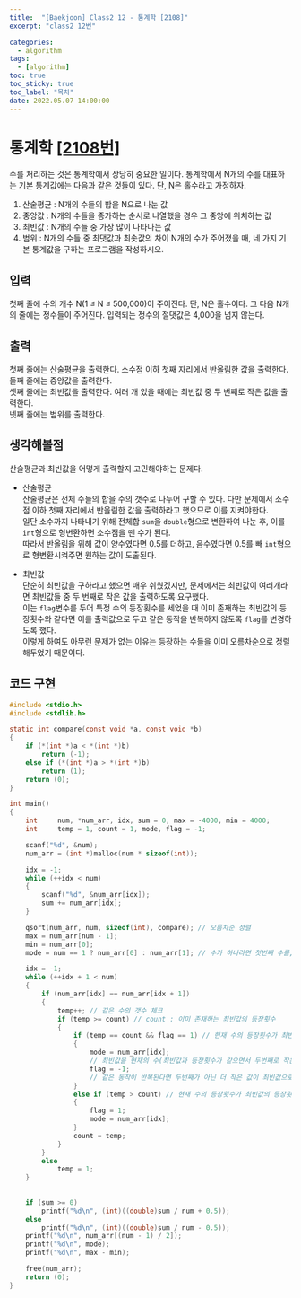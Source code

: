 ```yaml
---
title:  "[Baekjoon] Class2 12 - 통계학 [2108]"
excerpt: "class2 12번"

categories:
  - algorithm
tags:
  - [algorithm]
toc: true
toc_sticky: true
toc_label: "목차"
date: 2022.05.07 14:00:00
---
```


# 통계학 [[2108번]](https://www.acmicpc.net/problem/2108)
수를 처리하는 것은 통계학에서 상당히 중요한 일이다. 통계학에서 N개의 수를 대표하는 기본 통계값에는 다음과 같은 것들이 있다. 단, N은 홀수라고 가정하자.    
1. 산술평균 : N개의 수들의 합을 N으로 나눈 값
2. 중앙값 : N개의 수들을 증가하는 순서로 나열했을 경우 그 중앙에 위치하는 값
3. 최빈값 : N개의 수들 중 가장 많이 나타나는 값
4. 범위 : N개의 수들 중 최댓값과 최솟값의 차이
N개의 수가 주어졌을 때, 네 가지 기본 통계값을 구하는 프로그램을 작성하시오.    

## 입력
첫째 줄에 수의 개수 N(1 ≤ N ≤ 500,000)이 주어진다. 단, N은 홀수이다. 그 다음 N개의 줄에는 정수들이 주어진다. 입력되는 정수의 절댓값은 4,000을 넘지 않는다.    

## 출력
첫째 줄에는 산술평균을 출력한다. 소수점 이하 첫째 자리에서 반올림한 값을 출력한다.    
둘째 줄에는 중앙값을 출력한다.    
셋째 줄에는 최빈값을 출력한다. 여러 개 있을 때에는 최빈값 중 두 번째로 작은 값을 출력한다.    
넷째 줄에는 범위를 출력한다.    

## 생각해볼점
산술평균과 최빈값을 어떻게 출력할지 고민해야하는 문제다.    
* 산술평균    
산술평균은 전체 수들의 합을 수의 갯수로 나누어 구할 수 있다. 다만 문제에서 소수점 이하 첫째 자리에서 반올림한 값을 출력하라고 했으므로 이를 지켜야한다.    
일단 소수까지 나타내기 위해 전체합 `sum`을 `double`형으로 변환하여 나눈 후, 이를 `int`형으로 형변환하면 소수점을 뗀 수가 된다.    
따라서 반올림을 위해 값이 양수였다면 0.5를 더하고, 음수였다면 0.5를 빼 `int`형으로 형변환시켜주면 원하는 값이 도출된다.    

* 최빈값    
단순히 최빈값을 구하라고 했으면 매우 쉬웠겠지만, 문제에서는 최빈값이 여러개라면 최빈값들 중 두 번째로 작은 값을 출력하도록 요구했다.    
이는 `flag`변수를 두어 특정 수의 등장횟수를 세었을 때 이미 존재하는 최빈값의 등장횟수와 같다면 이를 출력값으로 두고 같은 동작을 반복하지 않도록 `flag`를 변경하도록 했다.    
이렇게 하여도 아무런 문제가 없는 이유는 등장하는 수들을 이미 오름차순으로 정렬해두었기 때문이다.    


## 코드 구현
```c
#include <stdio.h>
#include <stdlib.h>

static int compare(const void *a, const void *b)
{
	if (*(int *)a < *(int *)b)
		return (-1);
	else if (*(int *)a > *(int *)b)
		return (1);
	return (0);
}

int main()
{
	int		num, *num_arr, idx, sum = 0, max = -4000, min = 4000;
	int		temp = 1, count = 1, mode, flag = -1;

	scanf("%d", &num);
	num_arr = (int *)malloc(num * sizeof(int));

	idx = -1;
	while (++idx < num)
	{
		scanf("%d", &num_arr[idx]);
		sum += num_arr[idx];
	}

	qsort(num_arr, num, sizeof(int), compare); // 오름차순 정렬
	max = num_arr[num - 1];
	min = num_arr[0];
	mode = num == 1 ? num_arr[0] : num_arr[1]; // 수가 하나라면 첫번째 수를, 수가 여러개라면 두번째 수를 최빈값으로 초기화.

	idx = -1;
	while (++idx + 1 < num)
	{
		if (num_arr[idx] == num_arr[idx + 1]) 
		{	
			temp++; // 같은 수의 갯수 체크
			if (temp >= count) // count : 이미 존재하는 최빈값의 등장횟수
			{	
				if (temp == count && flag == 1) // 현재 수의 등장횟수가 최빈값의 등장횟수와 같을 경우
				{	
					mode = num_arr[idx];
					// 최빈값을 현재의 수(최빈값과 등장횟수가 같으면서 두번째로 작은 값)으로 변경
					flag = -1;
					// 같은 동작이 반복된다면 두번째가 아닌 더 작은 값이 최빈값으로 변경됨. 따라서 flag를 변경하여 같은 동작 방지
				}
				else if (temp > count) // 현재 수의 등장횟수가 최빈값의 등장횟수를 넘어섰을 경우 최빈값 교체
				{
					flag = 1;
					mode = num_arr[idx];
				}
				count = temp;
			}
		}
		else
			temp = 1;
	}
	
	
	if (sum >= 0)
		printf("%d\n", (int)((double)sum / num + 0.5));
	else
		printf("%d\n", (int)((double)sum / num - 0.5));
	printf("%d\n", num_arr[(num - 1) / 2]);
	printf("%d\n", mode);
	printf("%d\n", max - min);

	free(num_arr);
	return (0);
}
```
